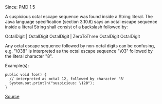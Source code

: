 Since: PMD 1.5

A suspicious octal escape sequence was found inside a String literal.
The Java language specification (section 3.10.6) says an octal
escape sequence inside a literal String shall consist of a backslash
followed by:

   OctalDigit | OctalDigit OctalDigit | ZeroToThree OctalDigit OctalDigit

Any octal escape sequence followed by non-octal digits can be confusing,
e.g. "\038" is interpreted as the octal escape sequence "\03" followed by
the literal character "8".

Example(s):
```
public void foo() {
  // interpreted as octal 12, followed by character '8'
  System.out.println("suspicious: \128");
}
```

[Source](https://pmd.github.io/pmd-5.5.4/pmd-java/rules/java/controversial.html#SuspiciousOctalEscape)

